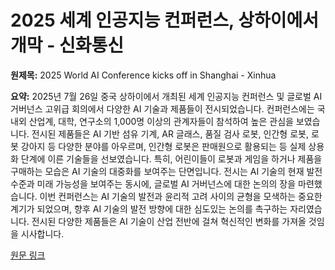 # 2025 세계 인공지능 컨퍼런스, 상하이에서 개막 - 신화통신

**원제목:** 2025 World AI Conference kicks off in Shanghai - Xinhua

**요약:** 2025년 7월 26일 중국 상하이에서 개최된 세계 인공지능 컨퍼런스 및 글로벌 AI 거버넌스 고위급 회의에서 다양한 AI 기술과 제품들이 전시되었습니다.  컨퍼런스에는 국내외 산업계, 대학, 연구소의 1,000명 이상의 관계자들이 참석하여 높은 관심을 보였습니다.  전시된 제품들은 AI 기반 섬유 기계, AR 글래스, 품질 검사 로봇, 인간형 로봇, 로봇 강아지 등 다양한 분야를 아우르며,  인간형 로봇은 판매원으로 활용되는 등 실제 상용화 단계에 이른 기술들을 선보였습니다.  특히, 어린이들이 로봇과 게임을 하거나 제품을 구매하는 모습은 AI 기술의 대중화를 보여주는 단면입니다.  전시는 AI 기술의 현재 발전 수준과 미래 가능성을 보여주는 동시에,  글로벌 AI 거버넌스에 대한 논의의 장을 마련했습니다.  이번 컨퍼런스는 AI 기술의 발전과 윤리적 고려 사이의 균형을 모색하는 중요한 계기가 되었으며,  향후 AI 기술의 발전 방향에 대한 심도있는 논의를 촉구하는 자리였습니다.  전시된 다양한 제품들은 AI 기술이 산업 전반에 걸쳐 혁신적인 변화를 가져올 것임을 시사합니다.

[원문 링크](http://english.news.cn/20250727/c08a82e811d7497db8d63c3a33908d03/c.html)
